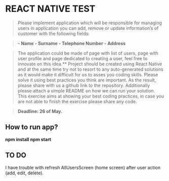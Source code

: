 # REACT NATIVE TEST
>Please implement application which will be responsible for managing users in application you can add, remove or update information’s of customer with the following fields:

>**- Name**
>**- Surname**
>**- Telephone Number**
>**- Address**

>The application could be made of page with list of users, page with user profile and page dedicated to creating a user, feel free to innovate on this idea.**
>Project should be created using React Native and at the same time try not to resort to any auto-generated solutions as it would make it difficult for us to asses you coding skills. Please solve it using best practices you think are important. As the result, please share with us a github link to the repository. Additionally please attach a simple README on how we can run your solution.
>This exercise aims at showing your best coding practices, in case you are not able to finish the exercise please share any code.

>**Deadline: 26 of May.**



## How to run app?
**npm install**
**npm start**

## TO DO
I have trouble with refresh AllUsersScreen (home screen) after user action (add, edit, delete).

